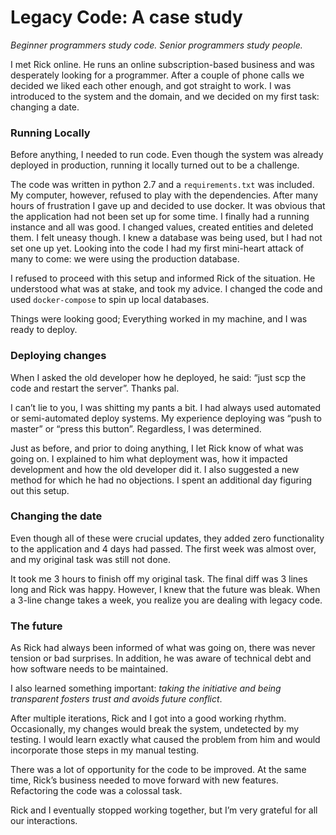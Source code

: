 # Legacy Code: A case study

_Beginner programmers study code. Senior programmers study people._

I met Rick online. He runs an online subscription-based business and was
desperately looking for a programmer. After a couple of phone calls
we decided we liked each other enough, and got straight to work. I was
introduced to the system and the domain, and we decided on my first
task: changing a date.

### Running Locally

Before anything, I needed to run code. Even though the system was already
deployed in production, running it locally turned out to be a challenge.

The code was written in python 2.7 and a `requirements.txt` was included. My
computer, however, refused to play with the dependencies. After many hours of
frustration I gave up and decided to use docker. It was obvious that the
application had not been set up for some time. I finally had a running instance 
and all was good. I changed values, created entities
and deleted them. I felt uneasy though. I knew a database was being used,
but I had not set one up yet. Looking into the code I had my first mini-heart
attack of many to come: we were using the production database.

I refused to proceed with this setup and informed Rick of the situation.
He understood what was at stake, and took my advice. I changed the code and
used `docker-compose` to spin up local databases.

Things were looking good; Everything worked in my machine, and I was ready
to deploy.

### Deploying changes

When I asked the old developer how he deployed, he said: “just scp the code
and restart the server”. Thanks pal.

I can’t lie to you, I was shitting my pants a bit. I had always used
automated or semi-automated deploy systems. My experience deploying
was “push to master” or “press this button”. Regardless, I was determined.

Just as before, and prior to doing anything, I let Rick know of what was going on.
I explained to him what deployment was, how it impacted development and how the old developer
did it. I also suggested a new method for which he had no objections.
I spent an additional day figuring out this setup.

### Changing the date

Even though all of these were crucial updates, they added zero functionality
to the application and 4 days had passed. The first week was almost over,
and my original task was still not done.

It took me 3 hours to finish off my original task. The final diff was 3 lines
long and Rick was happy. However, I knew that the future was bleak.
When a 3-line change takes a week, you realize you are dealing with
legacy code.

### The future

As Rick had always been informed of what was going on, there was never
tension or bad surprises. In addition, he was aware of technical debt and
how software needs to be maintained.

I also learned something important: _taking the initiative and being transparent
fosters trust and avoids future conflict_.

After multiple iterations, Rick and I got into a good working rhythm. Occasionally,
my changes would break the system, undetected by my testing. I would learn
exactly what caused the problem from him and would incorporate those steps
in my manual testing.

There was a lot of opportunity for the code to be improved. At the same time,
Rick’s business needed to move forward with new features. Refactoring the
code was a colossal task.

Rick and I eventually stopped working together, but I’m very grateful for
all our interactions.



